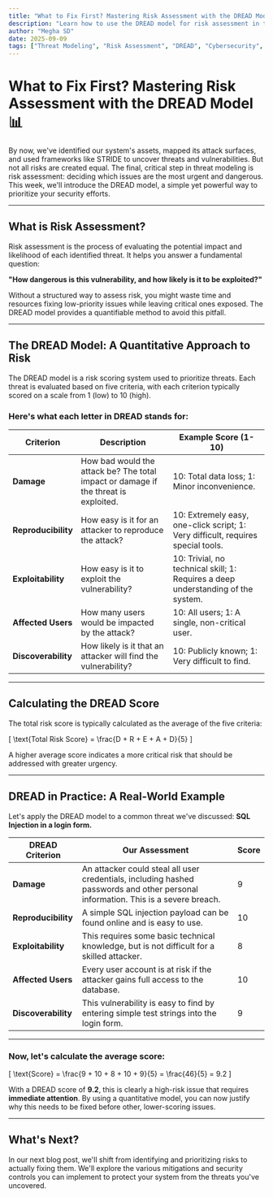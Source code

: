 ```yaml
---
title: "What to Fix First? Mastering Risk Assessment with the DREAD Model 📊"
description: "Learn how to use the DREAD model for risk assessment in threat modeling. Prioritize vulnerabilities with a structured scoring system and fix what matters most first."
author: "Megha SD"
date: 2025-09-09
tags: ["Threat Modeling", "Risk Assessment", "DREAD", "Cybersecurity", "STRIDE"]
---
```


# What to Fix First? Mastering Risk Assessment with the DREAD Model 📊

By now, we've identified our system's assets, mapped its attack surfaces, and used frameworks like STRIDE to uncover threats and vulnerabilities. But not all risks are created equal. The final, critical step in threat modeling is risk assessment: deciding which issues are the most urgent and dangerous. This week, we'll introduce the DREAD model, a simple yet powerful way to prioritize your security efforts.

---

## What is Risk Assessment?

Risk assessment is the process of evaluating the potential impact and likelihood of each identified threat. It helps you answer a fundamental question:  

**"How dangerous is this vulnerability, and how likely is it to be exploited?"**

Without a structured way to assess risk, you might waste time and resources fixing low-priority issues while leaving critical ones exposed. The DREAD model provides a quantifiable method to avoid this pitfall.

---

## The DREAD Model: A Quantitative Approach to Risk

The DREAD model is a risk scoring system used to prioritize threats. Each threat is evaluated based on five criteria, with each criterion typically scored on a scale from 1 (low) to 10 (high).

### Here's what each letter in DREAD stands for:

| **Criterion**     | **Description**                                                                 | **Example Score (1-10)**                    |
|-------------------|---------------------------------------------------------------------------------|---------------------------------------------|
| **Damage**        | How bad would the attack be? The total impact or damage if the threat is exploited. | 10: Total data loss; 1: Minor inconvenience. |
| **Reproducibility** | How easy is it for an attacker to reproduce the attack?                        | 10: Extremely easy, one-click script; 1: Very difficult, requires special tools. |
| **Exploitability** | How easy is it to exploit the vulnerability?                                   | 10: Trivial, no technical skill; 1: Requires a deep understanding of the system. |
| **Affected Users** | How many users would be impacted by the attack?                                | 10: All users; 1: A single, non-critical user. |
| **Discoverability**| How likely is it that an attacker will find the vulnerability?                 | 10: Publicly known; 1: Very difficult to find. |

---

## Calculating the DREAD Score

The total risk score is typically calculated as the average of the five criteria:

\[
\text{Total Risk Score} = \frac{D + R + E + A + D}{5}
\]

A higher average score indicates a more critical risk that should be addressed with greater urgency.

---

## DREAD in Practice: A Real-World Example

Let's apply the DREAD model to a common threat we've discussed: **SQL Injection in a login form.**

| **DREAD Criterion** | **Our Assessment**                                                                                   | **Score** |
|----------------------|-----------------------------------------------------------------------------------------------------|-----------|
| **Damage**           | An attacker could steal all user credentials, including hashed passwords and other personal information. This is a severe breach. | 9 |
| **Reproducibility**  | A simple SQL injection payload can be found online and is easy to use.                              | 10 |
| **Exploitability**   | This requires some basic technical knowledge, but is not difficult for a skilled attacker.          | 8 |
| **Affected Users**   | Every user account is at risk if the attacker gains full access to the database.                    | 10 |
| **Discoverability**  | This vulnerability is easy to find by entering simple test strings into the login form.             | 9 |

---

### Now, let's calculate the average score:

\[
\text{Score} = \frac{9 + 10 + 8 + 10 + 9}{5} = \frac{46}{5} = 9.2
\]

With a DREAD score of **9.2**, this is clearly a high-risk issue that requires **immediate attention**. By using a quantitative model, you can now justify why this needs to be fixed before other, lower-scoring issues.

---

## What's Next?

In our next blog post, we'll shift from identifying and prioritizing risks to actually fixing them. We'll explore the various mitigations and security controls you can implement to protect your system from the threats you've uncovered.
